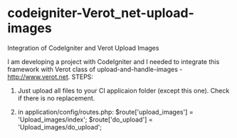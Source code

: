 # codeigniter-Verot_net-upload-images
Integration of CodeIgniter and Verot Upload Images



I am developing a project with CodeIgniter and I needed to integrate this framework with Verot class of upload-and-handle-images - http://www.verot.net. STEPS:

1. Just upload all files to your CI applicaion folder (except this one). Check if there is no replacement.

2. in application/config/routes.php: 
 $route['upload_images'] = 'Upload_images/index'; 
 $route['do_upload'] = 'Upload_images/do_upload';
